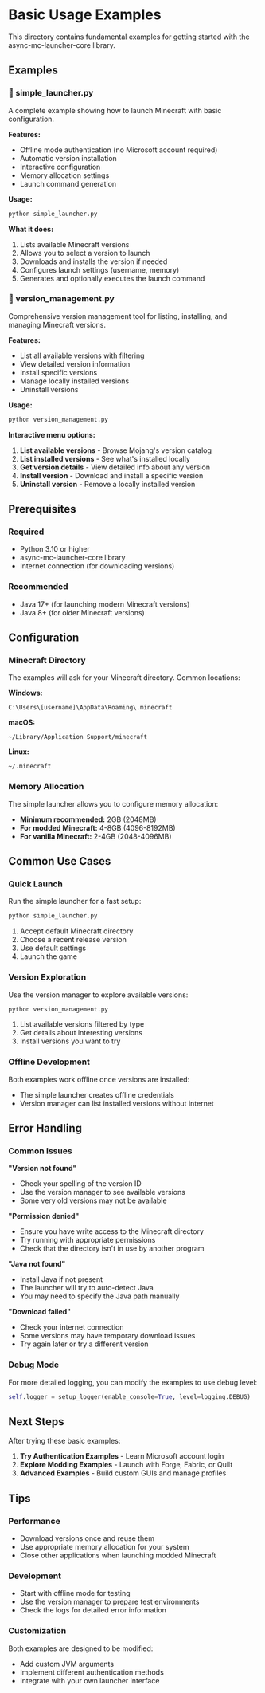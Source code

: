 # Basic Usage Examples

This directory contains fundamental examples for getting started with the async-mc-launcher-core library.

## Examples

### 📁 simple_launcher.py
A complete example showing how to launch Minecraft with basic configuration.

**Features:**
- Offline mode authentication (no Microsoft account required)
- Automatic version installation
- Interactive configuration
- Memory allocation settings
- Launch command generation

**Usage:**
```bash
python simple_launcher.py
```

**What it does:**
1. Lists available Minecraft versions
2. Allows you to select a version to launch
3. Downloads and installs the version if needed
4. Configures launch settings (username, memory)
5. Generates and optionally executes the launch command

### 📁 version_management.py
Comprehensive version management tool for listing, installing, and managing Minecraft versions.

**Features:**
- List all available versions with filtering
- View detailed version information
- Install specific versions
- Manage locally installed versions
- Uninstall versions

**Usage:**
```bash
python version_management.py
```

**Interactive menu options:**
1. **List available versions** - Browse Mojang's version catalog
2. **List installed versions** - See what's installed locally
3. **Get version details** - View detailed info about any version
4. **Install version** - Download and install a specific version
5. **Uninstall version** - Remove a locally installed version

## Prerequisites

### Required
- Python 3.10 or higher
- async-mc-launcher-core library
- Internet connection (for downloading versions)

### Recommended
- Java 17+ (for launching modern Minecraft versions)
- Java 8+ (for older Minecraft versions)

## Configuration

### Minecraft Directory
The examples will ask for your Minecraft directory. Common locations:

**Windows:**
```
C:\Users\[username]\AppData\Roaming\.minecraft
```

**macOS:**
```
~/Library/Application Support/minecraft
```

**Linux:**
```
~/.minecraft
```

### Memory Allocation
The simple launcher allows you to configure memory allocation:
- **Minimum recommended:** 2GB (2048MB)
- **For modded Minecraft:** 4-8GB (4096-8192MB)
- **For vanilla Minecraft:** 2-4GB (2048-4096MB)

## Common Use Cases

### Quick Launch
Run the simple launcher for a fast setup:
```bash
python simple_launcher.py
```
1. Accept default Minecraft directory
2. Choose a recent release version
3. Use default settings
4. Launch the game

### Version Exploration
Use the version manager to explore available versions:
```bash
python version_management.py
```
1. List available versions filtered by type
2. Get details about interesting versions
3. Install versions you want to try

### Offline Development
Both examples work offline once versions are installed:
- The simple launcher creates offline credentials
- Version manager can list installed versions without internet

## Error Handling

### Common Issues

**"Version not found"**
- Check your spelling of the version ID
- Use the version manager to see available versions
- Some very old versions may not be available

**"Permission denied"**
- Ensure you have write access to the Minecraft directory
- Try running with appropriate permissions
- Check that the directory isn't in use by another program

**"Java not found"**
- Install Java if not present
- The launcher will try to auto-detect Java
- You may need to specify the Java path manually

**"Download failed"**
- Check your internet connection
- Some versions may have temporary download issues
- Try again later or try a different version

### Debug Mode
For more detailed logging, you can modify the examples to use debug level:

```python
self.logger = setup_logger(enable_console=True, level=logging.DEBUG)
```

## Next Steps

After trying these basic examples:

1. **Try Authentication Examples** - Learn Microsoft account login
2. **Explore Modding Examples** - Launch with Forge, Fabric, or Quilt
3. **Advanced Examples** - Build custom GUIs and manage profiles

## Tips

### Performance
- Download versions once and reuse them
- Use appropriate memory allocation for your system
- Close other applications when launching modded Minecraft

### Development
- Start with offline mode for testing
- Use the version manager to prepare test environments
- Check the logs for detailed error information

### Customization
Both examples are designed to be modified:
- Add custom JVM arguments
- Implement different authentication methods
- Integrate with your own launcher interface